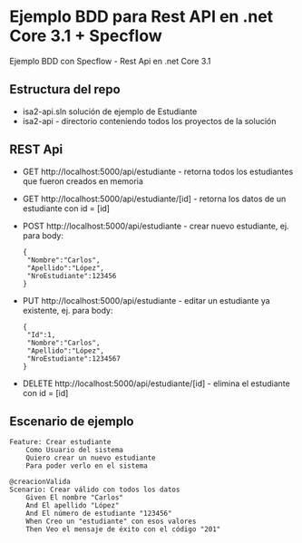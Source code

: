 # Ejemplo BDD para Rest API en .net Core 3.1 + Specflow
Ejemplo BDD con Specflow - Rest Api en .net Core 3.1

## Estructura del repo
- isa2-api.sln solución de ejemplo de Estudiante
- isa2-api - directorio conteniendo todos los proyectos de la solución

## REST Api

- GET http://localhost:5000/api/estudiante - retorna todos los estudiantes que fueron creados en memoria
- GET http://localhost:5000/api/estudiante/[id] - retorna los datos de un estudiante con id = [id]

- POST http://localhost:5000/api/estudiante - crear nuevo estudiante, ej. para body:
  
  ```
  {
   "Nombre":"Carlos",
   "Apellido":"López",
   "NroEstudiante":123456
  }
  ```
 - PUT http://localhost:5000/api/estudiante - editar un estudiante ya existente, ej. para body:
  
    ```
    {
     "Id":1,
     "Nombre":"Carlos",
     "Apellido":"López",
     "NroEstudiante":1234567
    }
    ```
  - DELETE http://localhost:5000/api/estudiante/[id] - elimina el estudiante con id = [id]

## Escenario de ejemplo

```
Feature: Crear estudiante
	Como Usuario del sistema
	Quiero crear un nuevo estudiante
	Para poder verlo en el sistema
```
```
@creacionValida
Scenario: Crear válido con todos los datos
	Given El nombre "Carlos"
	And El apellido "López"
	And El número de estudiante "123456"
	When Creo un "estudiante" con esos valores
	Then Veo el mensaje de éxito con el código "201"
```
